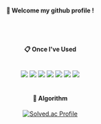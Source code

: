 <div align="center">
  
####  :wave: Welcome my github profile !

  
 <br/>
 <br/>
  
####  :clipboard: Once I've Used 
  <br/>

  <img src="https://img.shields.io/badge/c-A8B9CC?style=for-the-badge&logo=c&logoColor=white">  
  <img src="https://img.shields.io/badge/c++-00599C?style=for-the-badge&logo=c++%2B%2B&logoColor=white">
  <img src="https://img.shields.io/badge/java-007396?style=for-the-badge&logo=java&logoColor=white">
  <img src="https://img.shields.io/badge/kotlin-7F52FF?style=for-the-badge&logo=kotlin&logoColor=white">
  <img src="https://img.shields.io/badge/flutter-02569B?style=for-the-badge&logo=flutter&logoColor=white">
  <img src="https://img.shields.io/badge/linux-FCC624?style=for-the-badge&logo=linux&logoColor=black"> 
  <img src="https://img.shields.io/badge/opengl-5586A4?style=for-the-badge&logo=opengl&logoColor=white"> 

<br/>
<br/>

#### 📖 Algorithm
[![Solved.ac Profile](http://mazassumnida.wtf/api/v2/generate_badge?boj=cucumber)](https://solved.ac/cucumber/)

